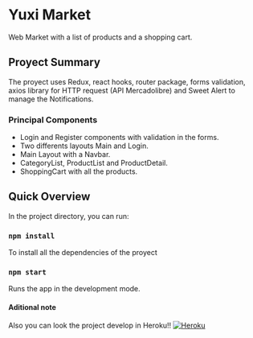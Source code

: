 # Yuxi Market
Web Market with a list of products and a shopping cart.


## Proyect Summary

The proyect uses Redux, react hooks, router package, forms validation, axios library for HTTP request (API Mercadolibre) and Sweet Alert to manage the Notifications.

### Principal Components

* Login and Register components with validation in the forms.
* Two differents layouts Main and Login.
* Main Layout with a Navbar.
* CategoryList, ProductList and ProductDetail.
* ShoppingCart with all the products.


## Quick Overview

In the project directory, you can run:

### `npm install`

To install all the dependencies of the proyect

### `npm start`

Runs the app in the development mode.

#### Aditional note

Also you can look the project develop in Heroku!!
[![Heroku](https://heroku-badge.herokuapp.com/?app=heroku-badge&style=flat)](https://yuxi-market.herokuapp.com/)
